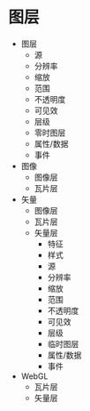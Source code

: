 # 图层

- 图层
  - 源
  - 分辨率
  - 缩放
  - 范围
  - 不透明度
  - 可见效
  - 层级
  - 零时图层
  - 属性/数据
  - 事件
- 图像
  - 图像层
  - 瓦片层
- 矢量
  - 图像层
  - 瓦片层
  - 矢量层
    - 特征
    - 样式
    - 源
    - 分辨率
    - 缩放
    - 范围
    - 不透明度
    - 可见效
    - 层级
    - 临时图层
    - 属性/数据
    - 事件
- WebGL
  - 瓦片层
  - 矢量层